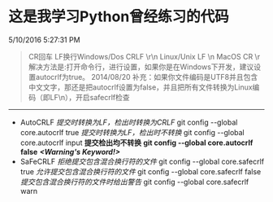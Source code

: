 # 这是我学习Python曾经练习的代码 #
5/10/2016 5:27:31 PM 
>CR回车 LF换行Windows/Dos CRLF \r\n
Linux/Unix LF \n
MacOS CR \r
解决方法是:打开命令行，进行设置，如果你是在Windows下开发，建议设置autocrlf为true。
2014/08/20 补充：如果你文件编码是UTF8并且包含中文文字，那还是把autocrlf设置为false，并且把所有文件转换为Linux编码（即LF\n），开启safecrlf检查

----------

- AutoCRLF
*提交时转换为LF，检出时转换为CRLF*
    git config --global core.autocrlf true
*提交时转换为LF，检出时不转换*
    git config --global core.autocrlf input
**提交检出均不转换**
    **git config --global core.autocrlf false** ***<Warning's Keyword!>***
- SaFeCRLF
*拒绝提交包含混合换行符的文件*
    git config --global core.safecrlf true
*允许提交包含混合换行符的文件*
    git config --global core.safecrlf false
*提交包含混合换行符的文件时给出警告*
    git config --global core.safecrlf warn